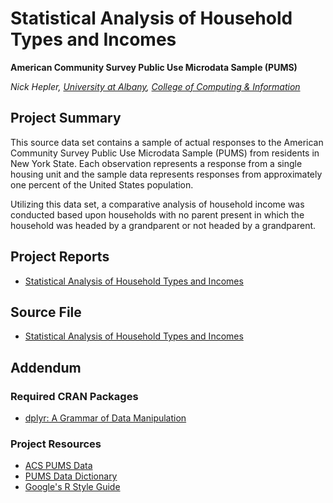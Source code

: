 # Statistical Analysis of Household Types and Incomes #
__American Community Survey Public Use Microdata Sample (PUMS)__

_Nick Hepler, [University at Albany](http://www.albany.edu), [College of Computing & Information](http://www.albany.edu/cci/)_

## Project Summary ##
This source data set contains a sample of actual responses to the American Community Survey Public Use Microdata Sample (PUMS) from residents in New York State. Each observation represents a response from a single housing unit and the sample data represents responses from approximately one percent of the United States population.

Utilizing this data set, a comparative analysis of household income was conducted based upon households with no parent present in which the household was headed by a grandparent or not headed by a grandparent.

## Project Reports ##
* [Statistical Analysis of Household Types and Incomes](https://github.com/nickhepler/acs-pums-analysis/raw/master/report/report.pdf)


## Source File ##
* [Statistical Analysis of Household Types and Incomes](https://raw.githubusercontent.com/nickhepler/acs-pums-analysis/master/acs_pums_analysis.R)

## Addendum ##
### Required CRAN Packages ###
* [dplyr: A Grammar of Data Manipulation](http://cran.r-project.org/web/packages/e1071/index.html)

### Project Resources ###
* [ACS PUMS Data](http://www2.census.gov/acs2012_1yr/pums/csv_hny.zip)
* [PUMS Data Dictionary](http://www.census.gov/acs/www/Downloads/data_documentation/pums/DataDict/PUMSDataDict12.pdf)
* [Google's R Style Guide](http://google-styleguide.googlecode.com/svn/trunk/Rguide.xml)
